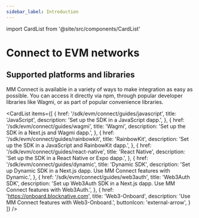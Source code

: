 ```yaml
---
sidebar_label: Introduction
---
```


import CardList from '@site/src/components/CardList'

# Connect to EVM networks

## Supported platforms and libraries

MM Connect is available in a variety of ways to make integration as easy as possible.
You can access it directly via npm, through popular developer libraries like Wagmi, or as part of popular convenience libraries.

<CardList
items={[
{
href: '/sdk/evm/connect/guides/javascript',
title: 'JavaScript',
description: 'Set up the SDK in a JavaScript dapp.',
},
{
href: '/sdk/evm/connect/guides/wagmi',
title: 'Wagmi',
description: 'Set up the SDK in a Next.js and Wagmi dapp.',
},
{
href: '/sdk/evm/connect/guides/rainbowkit',
title: 'RainbowKit',
description: 'Set up the SDK in a JavaScript and RainbowKit dapp.',
},
{
href: '/sdk/evm/connect/guides/react-native',
title: 'React Native',
description: 'Set up the SDK in a React Native or Expo dapp.',
},
{
href: '/sdk/evm/connect/guides/dynamic',
title: 'Dynamic SDK',
description: 'Set up Dynamic SDK in a Next.js dapp. Use MM Connect features with Dynamic.',
},
{
href: '/sdk/evm/connect/guides/web3auth',
title: 'Web3Auth SDK',
description: 'Set up Web3Auth SDK in a Next.js dapp. Use MM Connect features with Web3Auth.',
},
{
href: 'https://onboard.blocknative.com',
title: 'Web3-Onboard',
description: 'Use MM Connect features with Web3-Onboard.',
buttonIcon: 'external-arrow',
}
]}
/>
